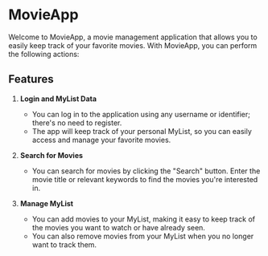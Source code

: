 # MovieApp

Welcome to MovieApp, a movie management application that allows you to easily keep track of your favorite movies. With MovieApp, you can perform the following actions:

## Features

1. **Login and MyList Data**
   - You can log in to the application using any username or identifier; there's no need to register.
   - The app will keep track of your personal MyList, so you can easily access and manage your favorite movies.

2. **Search for Movies**
   - You can search for movies by clicking the "Search" button. Enter the movie title or relevant keywords to find the movies you're interested in.

3. **Manage MyList**
   - You can add movies to your MyList, making it easy to keep track of the movies you want to watch or have already seen.
   - You can also remove movies from your MyList when you no longer want to track them.

